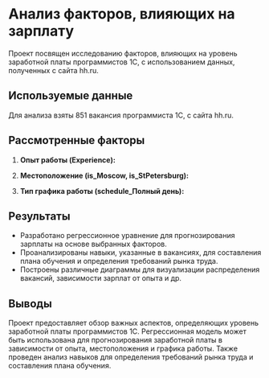 # Анализ факторов, влияющих на зарплату

Проект посвящен исследованию факторов, влияющих на уровень заработной платы программистов 1С, с использованием данных, полученных с сайта hh.ru.

## Используемые данные

Для анализа взяты 851 вакансия программиста 1С, с сайта hh.ru.

## Рассмотренные факторы

1. **Опыт работы (Experience):**

2. **Местоположение (is_Moscow, is_StPetersburg):**

3. **Тип графика работы (schedule_Полный день):**

## Результаты

- Разработано регрессионное уравнение для прогнозирования зарплаты на основе выбранных факторов.
- Проанализированы навыки, указанные в вакансиях, для составления плана обучения и определения требований рынка труда.
- Построены различные диаграммы для визуализации распределения вакансий, зависимости зарплат от опыта и др.

## Выводы

Проект предоставляет обзор важных аспектов, определяющих уровень заработной платы программистов 1С. Регрессионная модель может быть использована для прогнозирования заработной платы в зависимости от опыта, местоположения и графика работы. Также проведен анализ навыков для определения требований рынка труда и составления плана обучения.




